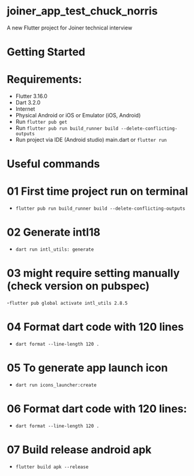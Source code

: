 # joiner_app_test_chuck_norris

A new Flutter project for Joiner technical interview

# Getting Started

# Requirements:
- Flutter 3.16.0
- Dart 3.2.0
- Internet
- Physical Android or iOS or Emulator (iOS, Android)
- Run `flutter pub get`
- Run `flutter pub run build_runner build --delete-conflicting-outputs`
- Run project via IDE (Android studio) main.dart or `flutter run`


# Useful commands

# 01 First time project run on terminal
- `flutter pub run build_runner build --delete-conflicting-outputs`

# 02 Generate intl18
- `dart run intl_utils: generate`

# 03 might require setting manually (check version on pubspec)
-`flutter pub global activate intl_utils 2.8.5`

# 04 Format dart code with 120 lines
- `dart format --line-length 120 .`

# 05 To generate app launch icon
- `dart run icons_launcher:create`

# 06 Format dart code with 120 lines:
- `dart format --line-length 120 .`

# 07 Build release android apk
- `flutter build apk --release`